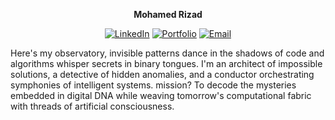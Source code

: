 <div align="center">

**Mohamed Rizad**

[![LinkedIn](https://img.shields.io/badge/LinkedIn-Connect-blue?style=flat&logo=linkedin)](https://linkedin.com/in/mohamedrizad/)
[![Portfolio](https://img.shields.io/badge/Portfolio-Visit-orange?style=flat&logo=firefox)](https://mohamedrizad.me)
[![Email](https://img.shields.io/badge/Email-Contact-red?style=flat&logo=gmail)](mailto:hello@mohamedrizad.me)

</div>
Here's my observatory, invisible patterns dance in the shadows of code and algorithms whisper secrets in binary tongues. I'm an architect of impossible solutions, a detective of hidden anomalies, and a conductor orchestrating symphonies of intelligent systems. mission? To decode the mysteries embedded in digital DNA while weaving tomorrow's computational fabric with threads of artificial consciousness.
